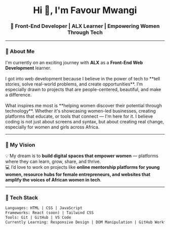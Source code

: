 <h1 align="center">Hi 👋, I'm Favour Mwangi</h1>
<h3 align="center">🌟 Front-End Developer | ALX Learner | Empowering Women Through Tech</h3>

---

### 🚀 About Me

<p align="left">
  I'm currently on an exciting journey with <strong>ALX</strong> as a <strong>Front-End Web Development</strong> learner.<br><br>
  I got into web development because I believe in the power of tech to **tell stories, solve real-world problems, and create opportunities**. I’m especially drawn to projects that are people-centered, beautiful, and make a difference.<br><br>
  What inspires me most is **helping women discover their potential through technology**. Whether it's showcasing women-led businesses, creating platforms that educate, or tools that connect — I'm here for it. I believe coding is not just about screens and syntax, but about creating real change, especially for women and girls across Africa.
</p>

---

### 🎯 My Vision

💡 My dream is to **build digital spaces that empower women** — platforms where they can learn, grow, share, and thrive.<br>
💻 I’d love to work on projects like **online mentorship platforms for young women, resource hubs for female entrepreneurs, and websites that amplify the voices of African women in tech**.

---

### 🧰 Tech Stack

```html
Languages: HTML | CSS | JavaScript  
Frameworks: React (soon) | Tailwind CSS  
Tools: Git | GitHub | VS Code  
Currently Learning: Responsive Design | DOM Manipulation | GitHub Workflows

